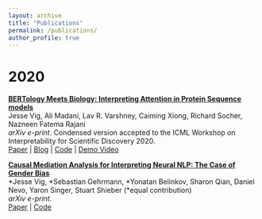 ```yaml
---
layout: archive
title: "Publications"
permalink: /publications/
author_profile: true
---
```


# 2020

**[BERTology Meets Biology: Interpreting Attention in Protein Sequence models](https://arxiv.org/pdf/2006.15222.pdf)**  <br>
Jesse Vig, Ali Madani, Lav R. Varshney, Caiming Xiong, Richard Socher, Nazneen Fatema Rajani<br>
_arXiv e-print_. Condensed version accepted to the ICML Workshop on Interpretability for Scientific Discovery 2020.<br>
[Paper](https://arxiv.org/pdf/2006.15222.pdf) | [Blog](https://blog.einstein.ai/provis/) | [Code](https://github.com/salesforce/provis) | [Demo Video](https://vimeo.com/434882244)

**[Causal Mediation Analysis for Interpreting Neural NLP: The Case of Gender Bias](https://arxiv.org/pdf/2004.12265.pdf)**  <br>
*Jesse Vig, *Sebastian Gehrmann, *Yonatan Belinkov, Sharon Qian, Daniel Nevo, Yaron Singer, Stuart Shieber (*equal contribution) <br>
_arXiv e-print_. <br>
[Paper](https://arxiv.org/pdf/2004.12265.pdf) | [Code](https://github.com/sebastianGehrmann/CausalMediationAnalysis)
